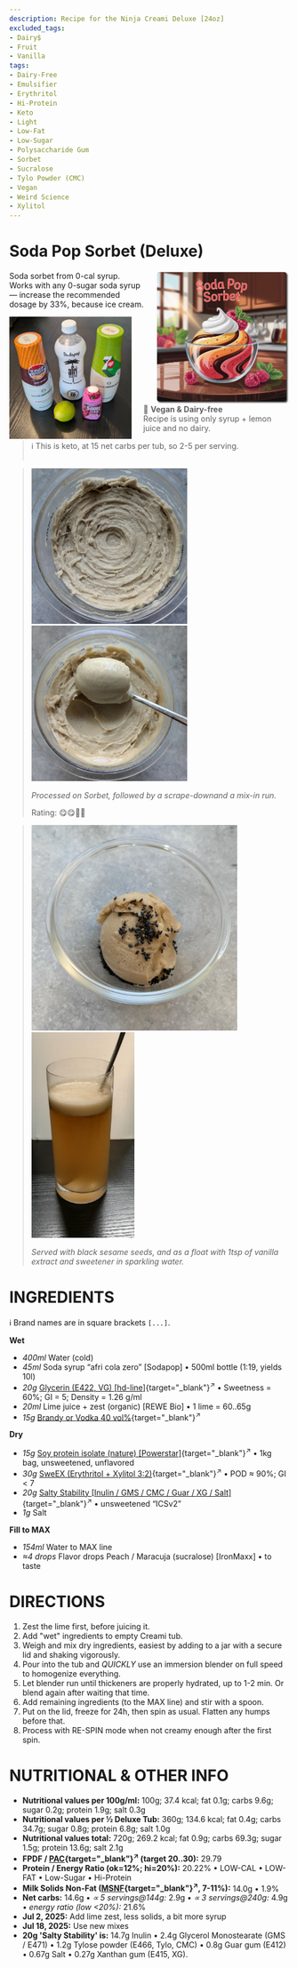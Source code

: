 ```yaml
---
description: Recipe for the Ninja Creami Deluxe [24oz]
excluded_tags:
- Dairy$
- Fruit
- Vanilla
tags:
- Dairy-Free
- Emulsifier
- Erythritol
- Hi-Protein
- Keto
- Light
- Low-Fat
- Low-Sugar
- Polysaccharide Gum
- Sorbet
- Sucralose
- Tylo Powder (CMC)
- Vegan
- Weird Science
- Xylitol
---
```

# Soda Pop Sorbet (Deluxe)
<img style="float: right; margin-left: 1.5em;" width=240 alt="Logo" src="logo-soda-pop-sorbet.png" />

Soda sorbet from 0-cal syrup. Works with any 0-sugar soda syrup — increase the recommended dosage by 33%, because ice cream.

<img style="float: left; margin-right: 1.5em;" width=220 alt="Syrup bottles + lime" src="Sodapop_2025-06-23.jpg" />

> 🌿 **Vegan & Dairy-free**<br />Recipe is using only syrup + lemon juice and no dairy.

> ℹ️ This is keto, at 15 net carbs per tub, so 2-5 per serving.
<br clear=all /><br />

> <img width=280 alt="After Sorbet spin" src="afri-cola_2025-07-02_1.jpg" class="zoomable" />
> <img width=280 alt="After scrape-down + mix-in" src="afri-cola_2025-07-02_2.jpg" class="zoomable" />
> 
> *Processed on Sorbet, followed by a scrape-downand a mix-in run.*
>
> Rating: 😋😋🥤🥤

> <img width=370 alt="Scooped, with black sesame" src="afri-cola_2025-07-02_3.jpg" class="zoomable" />
> <img width=185 alt="Instant Brainfreeze" src="afri-cola_2025-07-02_4.jpg" class="zoomable" />
> 
> *Served with black sesame seeds, and as a float with 1tsp of vanilla extract and sweetener in sparkling water.*

# INGREDIENTS

ℹ️ Brand names are in square brackets `[...]`.

**Wet**

  - _400ml_ Water (cold)
  - _45ml_ Soda syrup “afri cola zero” [Sodapop] • 500ml bottle (1:19, yields 10l)
  - _20g_ [Glycerin (E422, VG) \[hd-line\]](/ice-creamery/info/ingredients/#vegetable-glycerin-glycerol-vg-e422){target="_blank"}<sup>↗</sup> • Sweetness = 60%; GI = 5; Density = 1.26 g/ml
  - _20ml_ Lime juice + zest (organic) [REWE Bio] • 1 lime = 60..65g
  - _15g_ [Brandy or Vodka 40 vol%](/ice-creamery/info/ingredients/#alcohol-ethanol){target="_blank"}<sup>↗</sup>

**Dry**

  - _15g_ [Soy protein isolate (nature) \[Powerstar\]](/ice-creamery/info/ingredients/#soy-protein-isolate){target="_blank"}<sup>↗</sup> • 1kg bag, unsweetened, unflavored
  - _30g_ [SweEX (Erythritol + Xylitol 3:2)](/ice-creamery/info/ingredients/#sweex-erythritol-xylitol-blend){target="_blank"}<sup>↗</sup> • POD ≈ 90%; GI < 7
  - _20g_ [Salty Stability \[Inulin / GMS / CMC / Guar / XG / Salt\]](/ice-creamery/S/Salty%20Stability/){target="_blank"}<sup>↗</sup> • unsweetened “ICSv2”
  - _1g_ Salt

**Fill to MAX**

  - _154ml_ Water to MAX line
  - _≈4 drops_ Flavor drops Peach / Maracuja (sucralose) [IronMaxx] • to taste

# DIRECTIONS

 1. Zest the lime first, before juicing it.
 1. Add "wet" ingredients to empty Creami tub.
 1. Weigh and mix dry ingredients, easiest by adding to a jar with a secure lid and shaking vigorously.
 1. Pour into the tub and *QUICKLY* use an immersion blender on full speed to homogenize everything.
 1. Let blender run until thickeners are properly hydrated, up to 1-2 min. Or blend again after waiting that time.
 1. Add remaining ingredients (to the MAX line) and stir with a spoon.
 1. Put on the lid, freeze for 24h, then spin as usual. Flatten any humps before that.
 1. Process with RE-SPIN mode when not creamy enough after the first spin.

# NUTRITIONAL & OTHER INFO
- **Nutritional values per 100g/ml:** 100g; 37.4 kcal; fat 0.1g; carbs 9.6g; sugar 0.2g; protein 1.9g; salt 0.3g
- **Nutritional values per ½ Deluxe Tub:** 360g; 134.6 kcal; fat 0.4g; carbs 34.7g; sugar 0.8g; protein 6.8g; salt 1.0g
- **Nutritional values total:** 720g; 269.2 kcal; fat 0.9g; carbs 69.3g; sugar 1.5g; protein 13.6g; salt 2.1g
- **FPDF / [PAC](/ice-creamery/info/glossary/#potere-anti-congelante-pac){target="_blank"}<sup>↗</sup> (target 20..30):** 29.79
- **Protein / Energy Ratio (ok=12%; hi=20%):** 20.22% • LOW-CAL • LOW-FAT • Low-Sugar • Hi-Protein
- **Milk Solids Non-Fat ([MSNF](/ice-creamery/info/glossary/#milk-solids-not-fat-msnf){target="_blank"}<sup>↗</sup>, 7-11%):** 14.0g • 1.9%
- **Net carbs:** 14.6g • *∝ 5 servings@144g:* 2.9g • *∝ 3 servings@240g:* 4.9g • *energy ratio (low <20%):* 21.6%
- **Jul 2, 2025:** Add lime zest, less solids, a bit more syrup
- **Jul 18, 2025:** Use new mixes
- **20g 'Salty Stability' is:** 14.7g Inulin • 2.4g Glycerol Monostearate (GMS / E471) • 1.2g Tylose powder (E466, Tylo, CMC) • 0.8g Guar gum (E412) • 0.67g Salt • 0.27g Xanthan gum (E415, XG).
